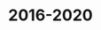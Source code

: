 ---
title: 2016-2020
image: /images/about/timeline-image-2.png
headless: true
milestones:
  - OCW becomes the most-subscribed .edu channel on YouTube.
  - The 200th Instructor Insights video is published through the OCW Educator program.
  - Interactive, searchable transcripts are added to videos.
  - New MIT Open Learning Library launches in 2019, offering new, self-paced learning options complementing OCW and MITx.
  - "[Chalk Radio podcast](https://chalk-radio.simplecast.com/) launches in February 2020."
  - OCW supports learners around the world as the COVID-19 pandemic disrupts education.
---